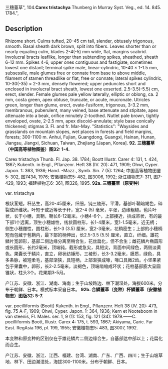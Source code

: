 三穗薹草",
104.**Carex tristachya** Thunberg in Murray Syst. Veg., ed. 14. 845. 1784.",

## Description
Rhizome short. Culms tufted, 20-45 cm tall, slender, obtusely trigonous, smooth. Basal sheath dark brown, split into fibers. Leaves shorter than or nearly equaling culm, blades 2-4(-5) mm wide, flat, margins scabrid. Involucral bracts leaflike, longer than subtending spikes, sheathed, sheath 6-12 mm. Spikes 4-6, upper ones contiguous and fastigiate, sometimes lowest one distant; terminal spike male, linear-cylindric, 10-40 × 1-1.5 mm, subsessile, male glumes free or connate from base to above middle, filament of stamen threadlike or flat, free or connate; lateral spikes cylindric, 10-30(-35) × 2-3 mm, densely flowered; upper peduncles short and enclosed in involucral bract sheath, lowest one exserted. 2.5-3.5(-5.5) cm, erect, slender. Female glumes pale yellow laterally, elliptic or oblong, ca. 2 mm, costa green, apex obtuse, truncate, or acute, mucronate. Utricles green, longer than glume, erect, ovate-fusiform, trigonous, 3-3.2 mm, membranous, puberulent, many veined, base attenuate and stipitate, apex attenuate into a beak, orifice minutely 2-toothed. Nutlet pale brown, tightly enveloped, ovate, 2-2.5 mm, apex discoid-annulate; style base conically thickened; stigmas 3. Fl. and fr. Mar-May.
  "Statistics": "Waysides and grasslands on mountain slopes, wet places in forests and field margins, forests; 300-1100 m. Anhui, Fujian, Guangdong, Guangxi, Hainan, Hunan, Jiangsu, Jiangxi, Sichuan, Taiwan, Zhejiang [Japan, Korea].
**92. 三穗薹草（中国高等植物图鉴）图32: 1-4.**

Carex tristachya Thunb. Fl. Jap. 38. 1784; Boott Illustr. Carer 4: 131, t. 424, 1867; Kukenth. in Engl., Pflanzenr. Heft 38 (IV. 20): 471, 1909; Ohwi, Cyper. Japon. 1: 363, 1936; Hand. -Mazz., Symb. Sin. 7 (5): 1264; 中国高等植物图鉴5: 302, 图7434, 1976; 安徽植物志5: 482, 图3006, 1992; 浙江植物志7: 311, 图7-429, 1993; 福建植物志6: 361, 图326, 1995.
**92a. 三穗薹草（原变种）**

var. tristachya

根状茎短。秆丛生，高20-45厘米，纤细，钝三棱形，平滑，基部叶鞘暗褐色，碎裂成纤维状。叶短于或近等长于秆，宽2-4 (5) 毫米，平张，边缘粗糙。苞片叶状，长于小穗，具鞘，鞘长6-12毫米。小穗4-6个，上部接近，排成帚状，有的最下部1个远离，顶生小穗雄性，线状圆柱形，长1-4厘米，宽1-1.5毫米，近无柄；侧生小穗雌性，圆柱形，长1-3 (3.5) 厘米，宽2-3毫米，花稍密生；上部的小穗柄短而包藏于苞鞘内，最下部的柄伸出，长2.5-3.5 (5.5) 厘米，直立，纤细。雄花鳞片宽卵形，基部二侧边缘分离至稍合生，花丝扁化，但不合生；雌花鳞片椭圆形或长圆形，长约2毫米，顶端钝，截形或急尖，具短尖，背面中间绿色，两侧淡黄色。果囊长于鳞片，直立，卵状纺锤形，三棱形，长3-3.2毫米，膜质，绿色，具多条脉，被短柔毛，基部渐狭，具短柄，上部渐狭成喙，喙口具微2齿。小坚果紧包于果囊中，卵形，长2-2.5毫米，淡褐色，顶端缢缩成环状；花柱基部膨大呈圆锥状，柱头3个。花果期3-5月。

产江苏、安徽、浙江、湖南、海南；生于山坡路边、林下潮湿处，海拔600米。分布于朝鲜、日本。模式标本采自日本。
**92b. 合鳞薹草（变种）杯鳞薹草（安徽植物志）图版32: 5-7.**

var. pocilliformis (Boott) Kukenth. in Engl., Pflanzenr. Heft 38 (IV. 20): 473, fig. 75 A-F, 1909; Ohwi, Cyper. Japon. 1: 364, 1936; Kern et Nooteboom in van steenis, Fl. Males. ser. 1, 9 (1): 153, fig. 121 (34): 1979.——C. pocilliformis Boott, Illustr. Carex 4: 175, t. 593, 1867; Akiyama, Caric. Far East. RegAsia 196, pl. 199, 1955; 安徽植物志5: 483, 图3007, 1992.

本变种和原变种的区别仅在于雄花鳞片二侧边缘合生，自基部达中部以上；花扁化而合生。

产江苏、安徽、浙江、江西、福建、台湾、湖南、广东、广西、四川；生于山坡草地、林下、田边潮湿处，海拔300-1100米。分布于朝鲜、日本。
